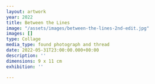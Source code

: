 ```yaml
---
layout: artwork
year: 2022
title: Between the Lines
image: "/assets/images/between-the-lines-2nd-edit.jpg"
images: []
type: Collage
media_type: found photograph and thread
date: 2022-05-31T23:00:00.000+00:00
description: ''
dimensions: 9 x 11 cm
exhibition: ''

---
```

